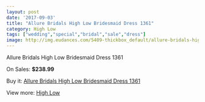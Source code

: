 ```yaml
---
layout: post
date: '2017-09-03'
title: "Allure Bridals High Low Bridesmaid Dress 1361"
category: High Low
tags: ["wedding","special","bridal","sale","dress"]
image: http://img.eudances.com/5409-thickbox_default/allure-bridals-high-low-bridesmaid-dress-1361.jpg
---
```

Allure Bridals High Low Bridesmaid Dress 1361

On Sales: **$238.99**
<a href="https://www.eudances.com/en/high-low/1845-allure-bridals-high-low-bridesmaid-dress-1361.html"><amp-img layout="responsive" width="600" height="600" src="//img.eudances.com/5409-thickbox_default/allure-bridals-high-low-bridesmaid-dress-1361.jpg" alt="Allure Bridals High Low Bridesmaid Dress 1361 0" /></a>
<a href="https://www.eudances.com/en/high-low/1845-allure-bridals-high-low-bridesmaid-dress-1361.html"><amp-img layout="responsive" width="600" height="600" src="//img.eudances.com/5411-thickbox_default/allure-bridals-high-low-bridesmaid-dress-1361.jpg" alt="Allure Bridals High Low Bridesmaid Dress 1361 1" /></a>
<a href="https://www.eudances.com/en/high-low/1845-allure-bridals-high-low-bridesmaid-dress-1361.html"><amp-img layout="responsive" width="600" height="600" src="//img.eudances.com/5410-thickbox_default/allure-bridals-high-low-bridesmaid-dress-1361.jpg" alt="Allure Bridals High Low Bridesmaid Dress 1361 2" /></a>

Buy it: [Allure Bridals High Low Bridesmaid Dress 1361](https://www.eudances.com/en/high-low/1845-allure-bridals-high-low-bridesmaid-dress-1361.html "Allure Bridals High Low Bridesmaid Dress 1361")

View more: [High Low](https://www.eudances.com/en/20-high-low "High Low")